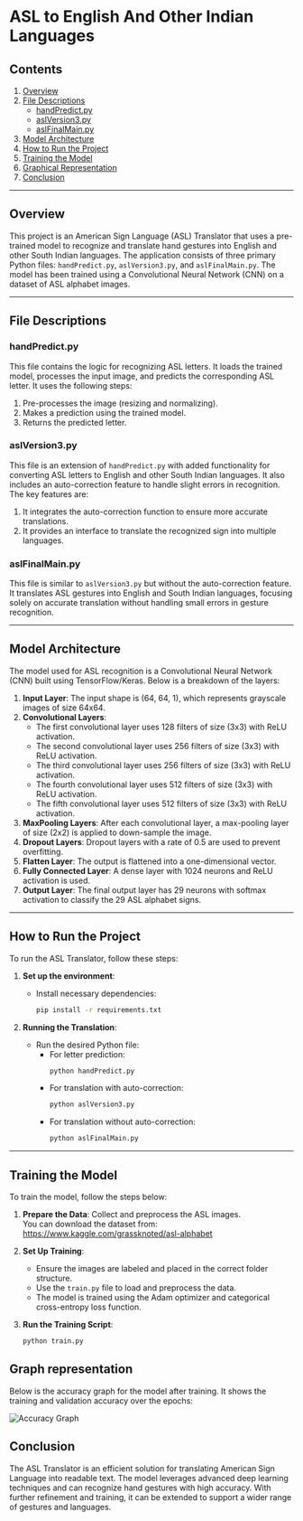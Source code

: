 # ASL to English And Other Indian Languages


## Contents
1. [Overview](#overview)
2. [File Descriptions](#file-descriptions)
   - [handPredict.py](#handpredictpy)
   - [aslVersion3.py](#aslversion3py)
   - [aslFinalMain.py](#aslfinalmainpy)
3. [Model Architecture](#model-architecture)
4. [How to Run the Project](#how-to-run-the-project)
5. [Training the Model](#training-the-model)
6. [Graphical Representation](#graphical-representation)
7. [Conclusion](#conclusion)

---

## Overview

This project is an American Sign Language (ASL) Translator that uses a pre-trained model to recognize and translate hand gestures into English and other South Indian languages. The application consists of three primary Python files: `handPredict.py`, `aslVersion3.py`, and `aslFinalMain.py`. The model has been trained using a Convolutional Neural Network (CNN) on a dataset of ASL alphabet images.

---

## File Descriptions

### handPredict.py

This file contains the logic for recognizing ASL letters. It loads the trained model, processes the input image, and predicts the corresponding ASL letter. It uses the following steps:
1. Pre-processes the image (resizing and normalizing).
2. Makes a prediction using the trained model.
3. Returns the predicted letter.

### aslVersion3.py

This file is an extension of `handPredict.py` with added functionality for converting ASL letters to English and other South Indian languages. It also includes an auto-correction feature to handle slight errors in recognition. The key features are:
1. It integrates the auto-correction function to ensure more accurate translations.
2. It provides an interface to translate the recognized sign into multiple languages.

### aslFinalMain.py

This file is similar to `aslVersion3.py` but without the auto-correction feature. It translates ASL gestures into English and South Indian languages, focusing solely on accurate translation without handling small errors in gesture recognition.

---

## Model Architecture

The model used for ASL recognition is a Convolutional Neural Network (CNN) built using TensorFlow/Keras. Below is a breakdown of the layers:

1. **Input Layer**: The input shape is (64, 64, 1), which represents grayscale images of size 64x64.
2. **Convolutional Layers**:
   - The first convolutional layer uses 128 filters of size (3x3) with ReLU activation.
   - The second convolutional layer uses 256 filters of size (3x3) with ReLU activation.
   - The third convolutional layer uses 256 filters of size (3x3) with ReLU activation.
   - The fourth convolutional layer uses 512 filters of size (3x3) with ReLU activation.
   - The fifth convolutional layer uses 512 filters of size (3x3) with ReLU activation.
3. **MaxPooling Layers**: After each convolutional layer, a max-pooling layer of size (2x2) is applied to down-sample the image.
4. **Dropout Layers**: Dropout layers with a rate of 0.5 are used to prevent overfitting.
5. **Flatten Layer**: The output is flattened into a one-dimensional vector.
6. **Fully Connected Layer**: A dense layer with 1024 neurons and ReLU activation is used.
7. **Output Layer**: The final output layer has 29 neurons with softmax activation to classify the 29 ASL alphabet signs.

---

## How to Run the Project

To run the ASL Translator, follow these steps:

1. **Set up the environment**:
   - Install necessary dependencies:
     ```bash
     pip install -r requirements.txt
     ```
   
2. **Running the Translation**:
   - Run the desired Python file:
     - For letter prediction: 
       ```bash
       python handPredict.py
       ```
     - For translation with auto-correction: 
       ```bash
       python aslVersion3.py
       ```
     - For translation without auto-correction:
       ```bash
       python aslFinalMain.py
       ```

---

## Training the Model

To train the model, follow the steps below:

1. **Prepare the Data**: Collect and preprocess the ASL images. <br> You can download the dataset from: https://www.kaggle.com/grassknoted/asl-alphabet
2. **Set Up Training**:
   - Ensure the images are labeled and placed in the correct folder structure.
   - Use the `train.py` file to load and preprocess the data.
   - The model is trained using the Adam optimizer and categorical cross-entropy loss function.
   
3. **Run the Training Script**:
   ```bash
   python train.py
## Graph representation

Below is the accuracy graph for the model after training. It shows the training and validation accuracy over the epochs:

![Accuracy Graph](https://github.com/vxrnxthx/ASLtoEnglishAndOtherIndianLanguages/blob/main/Figure_1.png)

## Conclusion

The ASL Translator is an efficient solution for translating American Sign Language into readable text. The model leverages advanced deep learning techniques and can recognize hand gestures with high accuracy. With further refinement and training, it can be extended to support a wider range of gestures and languages.
